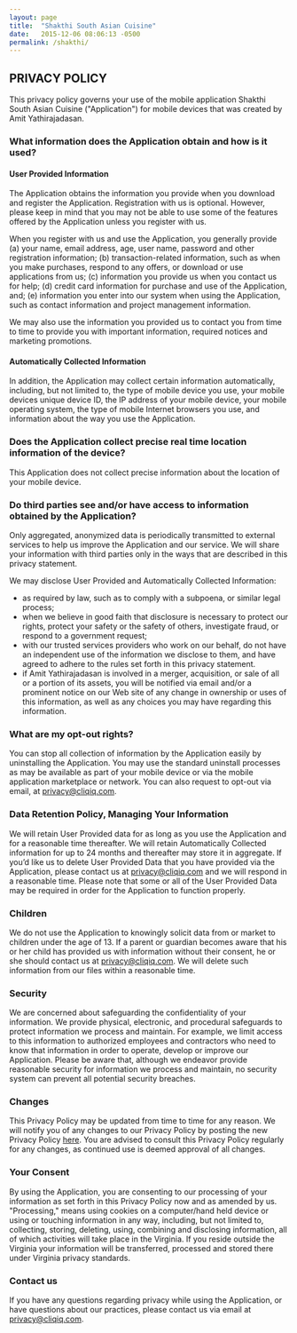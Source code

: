 ```yaml
---
layout: page
title:  "Shakthi South Asian Cuisine"
date:   2015-12-06 08:06:13 -0500
permalink: /shakthi/
---
```

## PRIVACY POLICY

This privacy policy governs your use of the mobile application Shakthi South Asian Cuisine ("Application") for mobile devices that was created by Amit Yathirajadasan.

### What information does the Application obtain and how is it used?

#### User Provided Information

The Application obtains the information you provide when you download and register the Application. Registration with us is optional. However, please keep in mind that you may not be able to use some of the features offered by the Application unless you register with us.

When you register with us and use the Application, you generally provide (a) your name, email address, age, user name, password and other registration information; (b) transaction-related information, such as when you make purchases, respond to any offers, or download or use applications from us; (c) information you provide us when you contact us for help; (d) credit card information for purchase and use of the Application, and; (e) information you enter into our system when using the Application, such as contact information and project management information.

We may also use the information you provided us to contact you from time to time to provide you with important information, required notices and marketing promotions.

#### Automatically Collected Information

In addition, the Application may collect certain information automatically, including, but not limited to, the type of mobile device you use, your mobile devices unique device ID, the IP address of your mobile device, your mobile operating system, the type of mobile Internet browsers you use, and information about the way you use the Application.

### Does the Application collect precise real time location information of the device?

This Application does not collect precise information about the location of your mobile device.

### Do third parties see and/or have access to information obtained by the Application?

Only aggregated, anonymized data is periodically transmitted to external services to help us improve the Application and our service. We will share your information with third parties only in the ways that are described in this privacy statement.

We may disclose User Provided and Automatically Collected Information:

* as required by law, such as to comply with a subpoena, or similar legal process;
* when we believe in good faith that disclosure is necessary to protect our rights, protect your safety or the safety of others, investigate fraud, or respond to a government request;
* with our trusted services providers who work on our behalf, do not have an independent use of the information we disclose to them, and have agreed to adhere to the rules set forth in this privacy statement.
* if Amit Yathirajadasan is involved in a merger, acquisition, or sale of all or a portion of its assets, you will be notified via email and/or a prominent notice on our Web site of any change in ownership or uses of this information, as well as any choices you may have regarding this information.

### What are my opt-out rights?

You can stop all collection of information by the Application easily by uninstalling the Application. You may use the standard uninstall processes as may be available as part of your mobile device or via the mobile application marketplace or network. You can also request to opt-out via email, at [privacy@cliqiq.com](mailto:privacy@cliqiq.com).

### Data Retention Policy, Managing Your Information

We will retain User Provided data for as long as you use the Application and for a reasonable time thereafter. We will retain Automatically Collected information for up to 24 months and thereafter may store it in aggregate. If you’d like us to delete User Provided Data that you have provided via the Application, please contact us at [privacy@cliqiq.com](mailto:privacy@cliqiq.com) and we will respond in a reasonable time. Please note that some or all of the User Provided Data may be required in order for the Application to function properly.

### Children

We do not use the Application to knowingly solicit data from or market to children under the age of 13. If a parent or guardian becomes aware that his or her child has provided us with information without their consent, he or she should contact us at [privacy@cliqiq.com](mailto:privacy@cliqiq.com). We will delete such information from our files within a reasonable time.

### Security

We are concerned about safeguarding the confidentiality of your information. We provide physical, electronic, and procedural safeguards to protect information we process and maintain. For example, we limit access to this information to authorized employees and contractors who need to know that information in order to operate, develop or improve our Application. Please be aware that, although we endeavor provide reasonable security for information we process and maintain, no security system can prevent all potential security breaches.

### Changes

This Privacy Policy may be updated from time to time for any reason. We will notify you of any changes to our Privacy Policy by posting the new Privacy Policy [here](./). You are advised to consult this Privacy Policy regularly for any changes, as continued use is deemed approval of all changes.

### Your Consent

By using the Application, you are consenting to our processing of your information as set forth in this Privacy Policy now and as amended by us. "Processing," means using cookies on a computer/hand held device or using or touching information in any way, including, but not limited to, collecting, storing, deleting, using, combining and disclosing information, all of which activities will take place in the Virginia. If you reside outside the Virginia your information will be transferred, processed and stored there under Virginia privacy standards.

### Contact us

If you have any questions regarding privacy while using the Application, or have questions about our practices, please contact us via email at [privacy@cliqiq.com](mailto:privacy@cliqiq.com).
